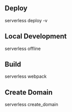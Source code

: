 ## Deploy

serverless deploy -v

## Local Development

serverless offline

## Build

serverless webpack

## Create Domain

serverless create_domain
